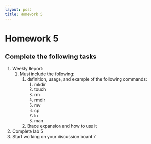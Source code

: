 ```yaml
---
layout: post
title: Homework 5
---
```

# Homework 5

## Complete the following tasks
1. Weekly Report:
   1. Must include the following:
      1. definition, usage, and example of the following commands:
         1. mkdir
         2. touch
         3. rm
         4. rmdir
         5. mv
         6. cp
         7. ln
         8. man
      2. Brace expansion and how to use it
2. Complete lab 5
3. Start working on your discussion board 7